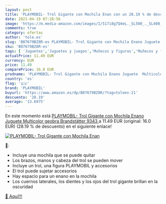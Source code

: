 ```yaml
---
layout: post
title: 'PLAYMOBIL- Trol Gigante con Mochila Enan con un 28.19 % de descuento'
date: 2021-04-19 07:28:56
image: 'https://m.media-amazon.com/images/I/517i8g7Q4eL._SL500_._SL400_.jpg'
comments: true
category: ofertas
author: 'tole.es'
slug: 'B07679BZ8R-es PLAYMOBIL- Trol Gigante con Mochila Enano Juguete...'
sku: 'B07679BZ8R-es'
tags: [ 'Juguetes','Juguetes y juegos','Muñecos y figuras','Muñecos y figuras de acción','playmobil','playmobil-', ]
actualPrice: 11.49 EUR
currency: EUR
price: 11.49
comparePrice: 16.0 EUR
prodname: 'PLAYMOBIL- Trol Gigante con Mochila Enano Juguete  Multicolor  geobra Brandstätter 9343 '
country: 'es'
flag: '🇪🇸'
brand: 'PLAYMOBIL'
buyurl: 'https://www.amazon.es/dp/B07679BZ8R/?tag=tolees-21'
descuento: '28.19'
average: '13.6975'
---
```


En este momento está [PLAYMOBIL- Trol Gigante con Mochila Enano Juguete  Multicolor  geobra Brandstätter 9343 ](https://www.amazon.es/dp/B07679BZ8R/?tag=tolees-21) a 11.49 EUR (original: 16.0 EUR) (28.19 %  de descuento) en el siguiente enlace!

[![PLAYMOBIL- Trol Gigante con Mochila Enan](https://m.media-amazon.com/images/I/517i8g7Q4eL._SL500_._SL400_.jpg)](https://www.amazon.es/dp/B07679BZ8R/?tag=tolees-21)

🔎:

- Incluye una mochila que se puede quitar
- Los brazos, manos y cabeza del trol se pueden mover
- Incluye un trol, una figura PLAYMOBIL y accesorios
- El trol puede sujetar accesorios
- Hay espacio para un enano en la mochila
- Los cuernos laterales, los dientes y los ojos del trol gigante brillan en la oscuridad

[🛒 Aquí!!!](https://www.amazon.es/dp/B07679BZ8R/?tag=tolees-21)
